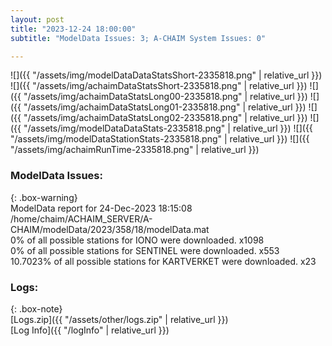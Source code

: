 ```yaml
---
layout: post
title: "2023-12-24 18:00:00"
subtitle: "ModelData Issues: 3; A-CHAIM System Issues: 0"

---
```


![]({{ "/assets/img/modelDataDataStatsShort-2335818.png" | relative_url }})
![]({{ "/assets/img/achaimDataStatsShort-2335818.png" | relative_url }})
![]({{ "/assets/img/achaimDataStatsLong00-2335818.png" | relative_url }})
![]({{ "/assets/img/achaimDataStatsLong01-2335818.png" | relative_url }})
![]({{ "/assets/img/achaimDataStatsLong02-2335818.png" | relative_url }})
![]({{ "/assets/img/modelDataDataStats-2335818.png" | relative_url }})
![]({{ "/assets/img/modelDataStationStats-2335818.png" | relative_url }})
![]({{ "/assets/img/achaimRunTime-2335818.png" | relative_url }})


### ModelData Issues:  
  
{: .box-warning}  
 ModelData report for 24-Dec-2023 18:15:08   
 /home/chaim/ACHAIM_SERVER/A-CHAIM/modelData/2023/358/18/modelData.mat   
 0% of all possible stations for IONO were downloaded. x1098   
 0% of all possible stations for SENTINEL were downloaded. x553   
 10.7023% of all possible stations for KARTVERKET were downloaded. x23   
  


### Logs:  
  
{: .box-note}  
[Logs.zip]({{ "/assets/other/logs.zip" | relative_url }})  
[Log Info]({{ "/logInfo" | relative_url }})  
